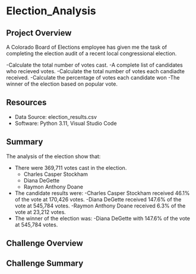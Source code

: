 # Election_Analysis

## Project Overview 
A Colorado Board of Elections employee has given me the task of completing the election audit of a recent local congressional election.


-Calculate the total number of votes cast.
-A complete list of candidates who recieved votes.
-Calculate the total number of votes each candiadte received.
-Calculate the percentage of votes each candidate won
-The winner of the election based on popular vote.

## Resources 
- Data Source: election_results.csv
- Software: Python 3.11, Visual Studio Code 

## Summary
The analysis of the election show that:
- There were 369,711 votes cast in the election.
  - Charles Casper Stockham
  - Diana DeGette
  - Raymon Anthony Doane
- The candidate results were:
  -Charles Casper Stockham received 46.1% of the vote at 170,426 votes.
  -Diana DeGette received 147.6% of the vote at 545,784 votes.
  -Raymon Anthony Doane received 6.3% of the vote at 23,212 votes.
- The winner of the election was:
  -Diana DeGette with 147.6% of the vote at 545,784 votes.
  
## Challenge Overview

## Challenge Summary


